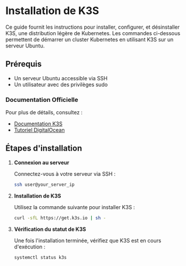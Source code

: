 # Installation de K3S

Ce guide fournit les instructions pour installer, configurer, et désinstaller K3S, une distribution légère de Kubernetes. Les commandes ci-dessous permettent de démarrer un cluster Kubernetes en utilisant K3S sur un serveur Ubuntu.

## Prérequis

- Un serveur Ubuntu accessible via SSH
- Un utilisateur avec des privilèges sudo

### Documentation Officielle

Pour plus de détails, consultez :
- [Documentation K3S](https://docs.k3s.io/installation)
- [Tutoriel DigitalOcean](https://www.digitalocean.com/community/tutorials/how-to-setup-k3s-kubernetes-cluster-on-ubuntu)

## Étapes d'installation

1. **Connexion au serveur**

   Connectez-vous à votre serveur via SSH :

   ```bash
   ssh user@your_server_ip
   ```

2. **Installation de K3S**
   
   Utilisez la commande suivante pour installer K3S :

   ```bash
   curl -sfL https://get.k3s.io | sh -
   ```	

3. **Vérification du statut de K3S**
   
   Une fois l'installation terminée, vérifiez que K3S est en cours d'exécution :

   ```bash
   systemctl status k3s
   ```



